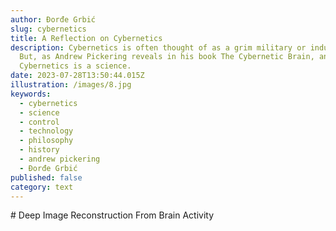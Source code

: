 ```yaml
---
author: Đorđe Grbić 
slug: cybernetics
title: A Reflection on Cybernetics
description: Cybernetics is often thought of as a grim military or industrial science of control.
  But, as Andrew Pickering reveals in his book The Cybernetic Brain, and Đorđe Grbić explores in this text, it is much more than that.
  Cybernetics is a science.
date: 2023-07-28T13:50:44.015Z
illustration: /images/8.jpg
keywords:
  - cybernetics
  - science
  - control
  - technology
  - philosophy
  - history
  - andrew pickering
  - Đorđe Grbić
published: false
category: text
---
```

\# Deep Image Reconstruction From Brain Activity